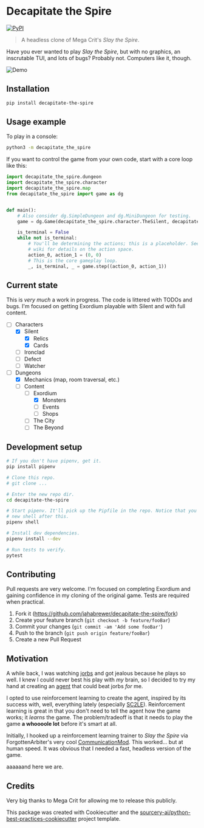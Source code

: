 # Decapitate the Spire

[![PyPI][pypi-image]][pypi-url]

> A headless clone of Mega Crit's _Slay the Spire_.

Have you ever wanted to play _Slay the Spire_, but with no graphics, an inscrutable TUI, and lots of bugs? Probably not. Computers like it, though.

![Demo][demo-image]

## Installation

```sh
pip install decapitate-the-spire
```

## Usage example

To play in a console:

```sh
python3 -m decapitate_the_spire
```

If you want to control the game from your own code, start with a core loop like this:

```python
import decapitate_the_spire.dungeon
import decapitate_the_spire.character
import decapitate_the_spire.map
from decapitate_the_spire import game as dg


def main():
    # Also consider dg.SimpleDungeon and dg.MiniDungeon for testing.
    game = dg.Game(decapitate_the_spire.character.TheSilent, decapitate_the_spire.dungeon.Exordium)

    is_terminal = False
    while not is_terminal:
        # You'll be determining the actions; this is a placeholder. See the
        # wiki for details on the action space.
        action_0, action_1 = (0, 0)
        # This is the core gameplay loop.
        _, is_terminal, _ = game.step((action_0, action_1))
```

## Current state

This is _very much_ a work in progress. The code is littered with TODOs and bugs. I'm focused on getting Exordium playable with Silent and with full content.

- [ ] Characters
    - [x] Silent
        - [x] Relics
        - [x] Cards
    - [ ] Ironclad
    - [ ] Defect
    - [ ] Watcher
- [ ] Dungeons
    - [x] Mechanics (map, room traversal, etc.)
    - [ ] Content
        - [ ] Exordium
            - [x] Monsters
            - [ ] Events
            - [ ] Shops
        - [ ] The City
        - [ ] The Beyond

## Development setup

```sh
# If you don't have pipenv, get it.
pip install pipenv

# Clone this repo.
# git clone ...

# Enter the new repo dir.
cd decapitate-the-spire

# Start pipenv. It'll pick up the Pipfile in the repo. Notice that you're in a
# new shell after this.
pipenv shell

# Install dev dependencies.
pipenv install --dev

# Run tests to verify.
pytest
```

## Contributing

Pull requests are very welcome. I'm focused on completing Exordium and gaining confidence in my cloning of the original game. Tests are required when practical.

1. Fork it (<https://github.com/jahabrewer/decapitate-the-spire/fork>)
2. Create your feature branch (`git checkout -b feature/fooBar`)
3. Commit your changes (`git commit -am 'Add some fooBar'`)
4. Push to the branch (`git push origin feature/fooBar`)
5. Create a new Pull Request

## Motivation
A while back, I was watching [jorbs](https://www.twitch.tv/jorbs) and got jealous because he plays so well. I knew I could never best his play with _my_ brain, so I decided to try my hand at creating an [agent](https://en.wikipedia.org/wiki/Intelligent_agent) that could beat jorbs _for_ me.

I opted to use reinforcement learning to create the agent, inspired by its success with, well, everything lately (especially [SC2LE](https://arxiv.org/abs/1708.04782)). Reinforcement learning is great in that you don't need to tell the agent how the game works; it _learns_ the game. The problem/tradeoff is that it needs to play the game **a whoooole lot** before it's smart at all.

Initially, I hooked up a reinforcement learning trainer to _Slay the Spire_ via ForgottenArbiter's very cool [CommunicationMod](https://github.com/ForgottenArbiter/CommunicationMod/). This worked... but at human speed. It was obvious that I needed a fast, headless version of the game.

aaaaaand here we are.

<!-- Markdown link & img dfn's -->
[pypi-image]: https://img.shields.io/pypi/v/decapitate-the-spire
[pypi-url]: https://pypi.org/project/decapitate-the-spire/
[demo-image]: assets/demo.png
[wiki]: https://github.com/yourname/yourproject/wiki

## Credits
Very big thanks to Mega Crit for allowing me to release this publicly.

This package was created with Cookiecutter and the [sourcery-ai/python-best-practices-cookiecutter](https://github.com/sourcery-ai/python-best-practices-cookiecutter) project template.

